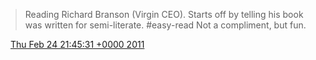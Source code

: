 > Reading Richard Branson \(Virgin CEO\)\. Starts off by telling his book was written for semi\-literate\. \#easy\-read Not a compliment, but fun\.

<img src="../../media/tweet.ico" width="12" /> [Thu Feb 24 21:45:31 +0000 2011](https://twitter.com/DromerDenker/status/40890087478661121)